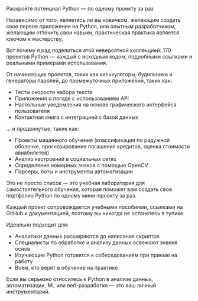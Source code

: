 Раскройте потенциал Python — по одному проекту за раз

Независимо от того, являетесь ли вы новичком, желающим создать свое первое приложение на Python, или опытным разработчиком, желающим отточить свои навыки, практическая практика является ключом к мастерству.

Вот почему я рад поделиться этой невероятной коллекцией: 170 проектов Python — каждый с исходным кодом, подробными ссылками и реальными примерами использования.

От начинающих проектов, таких как калькуляторы, будильники и генераторы паролей, до промежуточных приложений, таких как:
- Тесты скорости набора текста
- Приложения о погоде с использованием API
- Настольные уведомления на основе графического интерфейса пользователя
- Контактная книга с интеграцией с базой данных

… и продвинутые, такие как:
- Проекты машинного обучения (классификация по радужной оболочке, прогнозирование погашения кредитов, оценка стоимости авиабилетов)
- Анализ настроений в социальных сетях
- Определение номерных знаков с помощью OpenCV
- Парсеры, боты и инструменты автоматизации

Это не просто список — это учебная лаборатория для самостоятельного обучения, которая поможет вам создать свое портфолио Python по одному мини-проекту за раз.

Каждый проект сопровождается учебными пособиями, ссылками на GitHub и документацией, поэтому вы никогда не останетесь в тупике.

Идеально подходит для:
- Аналитики данных расширяются до написания скриптов
- Специалисты по обработке и анализу данных освежают знания основ
- Изучающие Python готовятся к собеседованиям при приеме на работу
- Всем, кто верит в обучение на практике

Если вы серьезно относитесь к Python в анализе данных, автоматизации, ML или веб-разработке — это ваш личный инструментарий.
